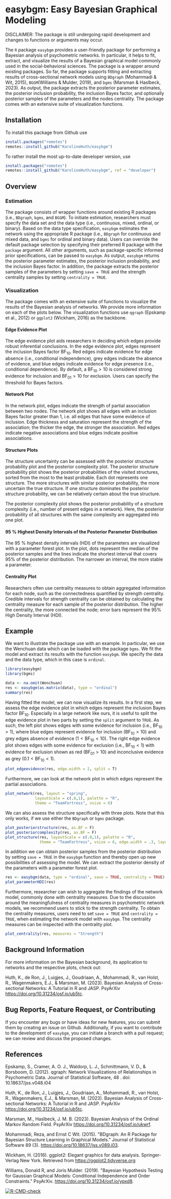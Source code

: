 # easybgm: Easy Bayesian Graphical Modeling

DISCLAIMER: The package is still undergoing rapid development and changes to functions or arguments may occur.

The `R` package `easybgm` provides a user-friendly package for performing a Bayesian analysis of psychometric networks. In particular, it helps to fit, extract, and visualize the results of a Bayesian graphical model commonly used in the social-behavioral sciences. The package is a wrapper around existing packages. So far, the package supports fitting and extracting results of cross-sectional network models using `BDgraph` (Mohammadi & Wit, 2015), `BGGM`(Williams & Mulder, 2019), and `bgms` (Marsman & Haslbeck, 2023). As output, the package extracts the posterior parameter estimates, the posterior inclusion probability, the inclusion Bayes factor, and optionally posterior samples of the parameters and the nodes centrality. The package comes with an extensive suite of visualization functions.

## Installation

To install this package from Github use

``` r
install.packages("remotes")
remotes::install_github("KarolineHuth/easybgm")
```

To rather install the most up-to-date developer version, use

``` r
install.packages("remotes")
remotes::install_github("KarolineHuth/easybgm", ref = "developer")
```

## Overview

### Estimation

The package consists of wrapper functions around existing R packages (i.e., `BDgraph`, `bgms`, and `BGGM`). To initiate estimation, researchers must specify the data set and the data type (i.e., continuous, mixed, ordinal, or binary). Based on the data type specification, `easybgm` estimates the network using the appropriate R package (i.e., `BDgraph` for continuous and mixed data, and `bgms` for ordinal and binary data). Users can override the default package selection by specifying their preferred R package with the `package` argument. All other arguments, such as package-specific informed prior specifications, can be passed to `easybgm`. As output, `easybgm` returns the posterior parameter estimates, the posterior inclusion probability, and the inclusion Bayes factor. In addition, the package extracts the posterior samples of the parameters by setting `save = TRUE` and the strength centrality samples by setting `centrality = TRUE`.

### Visualization

The package comes with an extensive suite of functions to visualize the results of the Bayesian analysis of networks. We provide more information on each of the plots below. The visualization functions use `qgraph` (Epskamp et al., 2012) or `ggplot2` (Wickham, 2016) as the backbone.

#### Edge Evidence Plot

The edge evidence plot aids researchers in deciding which edges provide robust inferential conclusions. In the edge evidence plot, edges represent the inclusion Bayes factor $\text{BF}_{10}$. Red edges indicate evidence for edge absence (i.e., conditional independence), grey edges indicate the absence of evidence, and blue edges indicate evidence for edge presence (i.e., conditional dependence). By default, a $\text{BF}_{10} > 10$ is considered strong evidence for inclusion and $\text{BF}_{01} > 10$ for exclusion. Users can specify the threshold for Bayes factors.

#### Network Plot

In the network plot, edges indicate the strength of partial association between two nodes. The network plot shows all edges with an inclusion Bayes factor greater than $1$, i.e. all edges that have some evidence of inclusion. Edge thickness and saturation represent the strength of the association; the thicker the edge, the stronger the association. Red edges indicate negative associations and blue edges indicate positive associations.

#### Structure Plots

The structure uncertainty can be assessed with the posterior structure probability plot and the posterior complexity plot. The posterior structure probability plot shows the posterior probabilities of the visited structures, sorted from the most to the least probable. Each dot represents one structure. The more structures with similar posterior probability, the more uncertain the true structure. If one structure dominates the posterior structure probability, we can be relatively certain about the true structure.

The posterior complexity plot shows the posterior probability of a structure complexity (i.e., number of present edges in a network). Here, the posterior probability of all structures with the same complexity are aggregated into one plot.

#### 95 % Highest Density Intervals of the Posterior Parameter Distribution

The 95 % highest density intervals (HDI) of the parameters are visualized with a parameter forest plot. In the plot, dots represent the median of the posterior samples and the lines indicate the shortest interval that covers 95% of the posterior distribution. The narrower an interval, the more stable a parameter.

#### Centrality Plot

Researchers often use centrality measures to obtain aggregated information for each node, such as the connectedness quantified by strength centrality. Credible intervals for strength centrality can be obtained by calculating the centrality measure for each sample of the posterior distribution. The higher the centrality, the more connected the node; error bars represent the 95% High Density Interval (HDI).

## Example

We want to illustrate the package use with an example. In particular, we use the Wenchuan data which can be loaded with the package `bgms`. We fit the model and extract its results with the function `easybgm`. We specify the data and the data type, which in this case is `ordinal`.

``` r
library(easybgm)
library(bgms)

data <- na.omit(Wenchuan)
res <- easybgm(as.matrix(data), type = "ordinal")
summary(res)
```

Having fitted the model, we can now visualize its results. In a first step, we assess the edge evidence plot in which edges represent the inclusion Bayes factor $\text{BF}_{10}$. Especially in a large network like ours, it is useful to split the edge evidence plot in two parts by setting the `split` argument to `TRUE`. As such, the left plot shows edges with some evidence for inclusion (i.e., $\text{BF}_{10} > 1$), where blue edges represent evidence for inclusion ($\text{BF}_{10} > 10$) and grey edges absence of evidence ($1 < \text{BF}_{10} < 10$). The right edge evidence plot shows edges with some evidence for exclusion (i.e., $\text{BF}_{10} < 1$) with evidence for exclusion shown as red ($\text{BF}_{01} > 10$) and inconclusive evidence as grey ($0.1 < \text{BF}_{10} < 1$).

``` r
plot_edgeevidence(res, edge.width = 2, split = T)
```

Furthermore, we can look at the network plot in which edges represent the partial associations.

``` r
plot_network(res, layout = "spring", 
             layoutScale = c(.8,1), palette = "R",
             theme = "TeamFortress", vsize = 6)
```

We can also assess the structure specifically with three plots. Note that this only works, if we use either the `BDgraph` or `bgms` package.

``` r
plot_posteriorstructure(res, as.BF = F)
plot_posteriorcomplexity(res, as.BF = F)
plot_structure(res, layoutScale = c(.8,1), palette = "R",
               theme = "TeamFortress", vsize = 6, edge.width = .3, layout = "spring")
```

In addition we can obtain posterior samples from the posterior distribution by setting `save = TRUE` in the `easybgm` function and thereby open up new possibilities of assessing the model. We can extract the posterior density of the parameters with a parameter forest plot.

``` r
res <- easybgm(data, type = "ordinal", save = TRUE, centrality = TRUE)
plot_parameterHDI(res)
```

Furthermore, researcher can wish to aggregate the findings of the network model, commonly done with centrality measures. Due to the discussion around the meaningfulness of centrality measures in psychometric network models, we recommend users to stick to the strength centrality. To obtain the centrality measures, users need to set `save = TRUE` and `centrality = TRUE`, when estimating the network model with `easybgm`. The centrality measures can be inspected with the centrality plot.

``` r
plot_centrality(res, measures = "Strength")
```

## Background Information

For more information on the Bayesian background, its application to networks and the respective plots, check out:

Huth, K., de Ron, J., Luigjes, J., Goudriaan, A., Mohammadi, R., van Holst, R., Wagenmakers, E.J., & Marsman, M. (2023). Bayesian Analysis of Cross-sectional Networks: A Tutorial in R and JASP. PsyArXiv <https://doi.org/10.31234/osf.io/ub5tc>.

## Bug Reports, Feature Request, or Contributing

If you encounter any bugs or have ideas for new features, you can submit them by creating an issue on Github. Additionally, if you want to contribute to the development of `easybgm`, you can initiate a branch with a pull request; we can review and discuss the proposed changes.

## References

Epskamp, S., Cramer, A. O. J., Waldorp, L. J., Schmittmann, V. D., & Borsboom, D. (2012). qgraph: Network Visualizations of Relationships in Psychometric Data. Journal of Statistical Software, 48 . doi: 10.18637/jss.v048.i04

Huth, K., de Ron, J., Luigjes, J., Goudriaan, A., Mohammadi, R., van Holst, R., Wagenmakers, E.J., & Marsman, M. (2023). Bayesian Analysis of Cross-sectional Networks: A Tutorial in R and JASP. PsyArXiv <https://doi.org/10.31234/osf.io/ub5tc>.

Marsman, M., Haslbeck, J. M. B. (2023). Bayesian Analysis of the Ordinal Markov Random Field. PsyArXiv <https://doi.org/10.31234/osf.io/ukwrf>.

Mohammadi, Reza, and Ernst C Wit. (2015). "BDgraph: An R Package for Bayesian Structure Learning in Graphical Models." Journal of Statistical Software 89 (3). <https://doi.org/10.18637/jss.v089.i03>.


Wickham, H. (2016). ggplot2: Elegant graphics for data analysis. Springer-Verlag New York. Retrieved from <https://ggplot2.tidyverse.org>

Williams, Donald R, and Joris Mulder. (2019). "Bayesian Hypothesis Testing for Gaussian Graphical Models: Conditional Independence and Order Constraints." PsyArXiv. <https://doi.org/10.31234/osf.io/ypxd8>.

<!-- badges: start -->
[![R-CMD-check](https://github.com/KarolineHuth/easybgm/actions/workflows/R-CMD-check.yaml/badge.svg)](https://github.com/KarolineHuth/easybgm/actions/workflows/R-CMD-check.yaml)
<!-- badges: end -->

